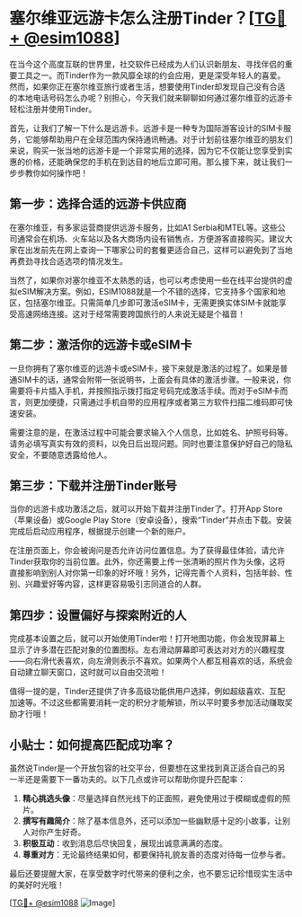 # 塞尔维亚远游卡怎么注册Tinder？[[TG💪+ @esim1088](https://t.me/s/esim1088)]

在当今这个高度互联的世界里，社交软件已经成为人们认识新朋友、寻找伴侣的重要工具之一。而Tinder作为一款风靡全球的约会应用，更是深受年轻人的喜爱。然而，如果你正在塞尔维亚旅行或者生活，想要使用Tinder却发现自己没有合适的本地电话号码怎么办呢？别担心，今天我们就来聊聊如何通过塞尔维亚的远游卡轻松注册并使用Tinder。

首先，让我们了解一下什么是远游卡。远游卡是一种专为国际游客设计的SIM卡服务，它能够帮助用户在全球范围内保持通讯畅通。对于计划前往塞尔维亚的朋友们来说，购买一张当地的远游卡是一个非常实用的选择，因为它不仅能让您享受到实惠的价格，还能确保您的手机在到达目的地后立即可用。那么接下来，就让我们一步步教你如何操作吧！

## 第一步：选择合适的远游卡供应商

在塞尔维亚，有多家运营商提供远游卡服务，比如A1 Serbia和MTEL等。这些公司通常会在机场、火车站以及各大商场内设有销售点，方便游客直接购买。建议大家在出发前先在网上查询一下哪家公司的套餐更适合自己，这样可以避免到了当地再费劲寻找合适选项的情况发生。

当然了，如果你对塞尔维亚不太熟悉的话，也可以考虑使用一些在线平台提供的虚拟eSIM解决方案。例如，ESIM1088就是一个不错的选择，它支持多个国家和地区，包括塞尔维亚。只需简单几步即可激活eSIM卡，无需更换实体SIM卡就能享受高速网络连接。这对于经常需要跨国旅行的人来说无疑是个福音！

## 第二步：激活你的远游卡或eSIM卡

一旦你拥有了塞尔维亚的远游卡或eSIM卡，接下来就是激活的过程了。如果是普通SIM卡的话，通常会附带一张说明书，上面会有具体的激活步骤。一般来说，你需要将卡片插入手机，并按照指示拨打指定号码完成激活手续。而对于eSIM卡而言，则更加便捷，只需通过手机自带的应用程序或者第三方软件扫描二维码即可快速安装。

需要注意的是，在激活过程中可能会要求输入个人信息，比如姓名、护照号码等。请务必填写真实有效的资料，以免日后出现问题。同时也要注意保护好自己的隐私安全，不要随意透露给他人。

## 第三步：下载并注册Tinder账号

当你的远游卡成功激活之后，就可以开始下载并注册Tinder了。打开App Store（苹果设备）或Google Play Store（安卓设备），搜索“Tinder”并点击下载。安装完成后启动应用程序，根据提示创建一个新的账户。

在注册页面上，你会被询问是否允许访问位置信息。为了获得最佳体验，请允许Tinder获取你的当前位置。此外，你还需要上传一张清晰的照片作为头像，这将直接影响到别人对你第一印象的好坏哦！另外，记得完善个人资料，包括年龄、性别、兴趣爱好等内容，这样更容易吸引志同道合的人群。

## 第四步：设置偏好与探索附近的人

完成基本设置之后，就可以开始使用Tinder啦！打开地图功能，你会发现屏幕上显示了许多潜在匹配对象的位置图标。左右滑动屏幕即可表达对对方的兴趣程度——向右滑代表喜欢，向左滑则表示不喜欢。如果两个人都互相喜欢的话，系统会自动建立聊天窗口，这时就可以自由交流啦！

值得一提的是，Tinder还提供了许多高级功能供用户选择，例如超级喜欢、互配加速等。不过这些都需要消耗一定的积分才能解锁，所以平时要多参加活动赚取奖励才行哦！

## 小贴士：如何提高匹配成功率？

虽然说Tinder是一个开放包容的社交平台，但要想在这里找到真正适合自己的另一半还是需要下一番功夫的。以下几点或许可以帮助你提升匹配率：

1. **精心挑选头像**：尽量选择自然光线下的正面照，避免使用过于模糊或虚假的照片。
2. **撰写有趣简介**：除了基本信息外，还可以添加一些幽默感十足的小故事，让别人对你产生好奇。
3. **积极互动**：收到消息后尽快回复，展现出诚意满满的态度。
4. **尊重对方**：无论最终结果如何，都要保持礼貌友善的态度对待每一位参与者。

最后还要提醒大家，在享受数字时代带来的便利之余，也不要忘记珍惜现实生活中的美好时光哦！

[[TG💪+ @esim1088](https://t.me/s/esim1088) ![Image](https://i.postimg.cc/4NQfJmqS/Snipaste-2025-05-13-00-14-12.png)]